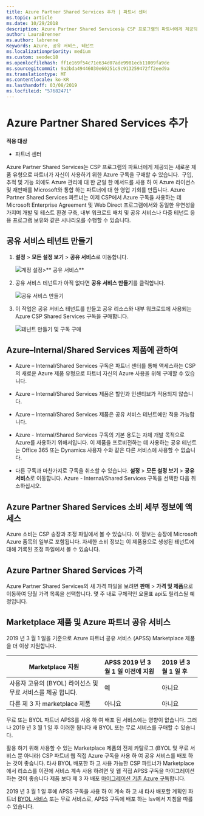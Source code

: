 ```yaml
---
title: Azure Partner Shared Services 추가 | 파트너 센터
ms.topic: article
ms.date: 10/29/2018
description: Azure Partner Shared Services는 CSP 프로그램의 파트너에게 제공되는 새로운 제품 유형으로 파트너가 자신이 사용하기 위한 Azure 구독을 구매할 수 있습니다.
author: LauraBrenner
ms.author: labrenne
Keywords: Azure, 공유 서비스, 테넌트
ms.localizationpriority: medium
ms.custom: seodec18
ms.openlocfilehash: ff1e169f54c71e634d07ade9981ecb11009fa9de
ms.sourcegitcommit: 9a2bda49446030e60251c9c913259472ff2eed9a
ms.translationtype: MT
ms.contentlocale: ko-KR
ms.lasthandoff: 03/08/2019
ms.locfileid: "57682471"
---
```

# <a name="add-azure-partner-shared-services"></a>Azure Partner Shared Services 추가

**적용 대상**

-  파트너 센터

Azure Partner Shared Services는 CSP 프로그램의 파트너에게 제공되는 새로운 제품 유형으로 파트너가 자신이 사용하기 위한 Azure 구독을 구매할 수 있습니다.  구입, 추적 및 기능 외에도 Azure 관리에 대 한 균일 한 메서드를 사용 하 여 Azure 라이선스 및 재판매를 Microsoft와 통합 하는 파트너에 대 한 영업 기회를 만듭니다. Azure Partner Shared Services 파트너는 이제 CSP에서 Azure 구독을 사용하는 데 Microsoft Enterprise Agreement 및 Web Direct 프로그램에서와 동일한 유연성을 가지며 개발 및 테스트 환경 구축, 내부 워크로드 배치 및 공유 서비스나 다중 테넌트 응용 프로그램 보유와 같은 시나리오를 수행할 수 있습니다.  

## <a name="create-the-shared-services-tenant"></a>공유 서비스 테넌트 만들기

1. **설정** > **모든 설정 보기** > **공유 서비스**로 이동합니다.

    ![**계정 설정**>** 공유 서비스**](images/sharedservices2.png)

2. 공유 서비스 테넌트가 아직 없다면 **공유 서비스 만들기**를 클릭합니다.

    ![공유 서비스 만들기](images/sharedservices3.png)

3. 이 작업은 공유 서비스 테넌트를 만들고 공유 리소스와 내부 워크로드에 사용되는 Azure CSP Shared Services 구독을 구매합니다.

    ![테넌트 만들기 및 구독 구매](images/sharedservices5.png)

## <a name="about-the-azure--internalshared-services-offer"></a>Azure–Internal/Shared Services 제품에 관하여

- Azure – Internal/Shared Services 구독은 파트너 센터를 통해 액세스하는 CSP의 새로운 Azure 제품 유형으로 파트너 자신의 Azure 사용을 위해 구매할 수 있습니다. 

- Azure – Internal/Shared Services 제품은 할인과 인센티브가 적용되지 않습니다.

- Azure – Internal/Shared Services 제품은 공유 서비스 테넌트에만 적용 가능합니다.

- Azure - Internal/Shared Services 구독의 기본 용도는 자체 개발 목적으로 Azure를 사용하기 위해서입니다. 이 제품을 프로비전하는 데 사용하는 공유 테넌트는 Office 365 또는 Dynamics 사용자 수와 같은 다른 서비스에 사용할 수 없습니다. 

- 다른 구독과 마찬가지로 구독을 취소할 수 있습니다. **설정** > **모든 설정 보기** > **공유 서비스**로 이동합니다. Azure - Internal/Shared Services 구독을 선택한 다음 취소하십시오.

## <a name="accessing-azure-partner-shared-services-consumption-details"></a>Azure Partner Shared Services 소비 세부 정보에 액세스

Azure 소비는 CSP 송장과 조정 파일에서 볼 수 있습니다. 이 정보는 송장에 Microsoft Azure 품목의 일부로 포함됩니다. 자세한 소비 정보는 이 제품용으로 생성된 테넌트에 대해 기록된 조정 파일에서 볼 수 있습니다. 

## <a name="azure-partner-shared-services-pricing"></a>Azure Partner Shared Services 가격

Azure Partner Shared Services의 새 가격 파일을 보려면 **판매** > **가격 및 제품**으로 이동하여 당월 가격 목록을 선택합니다. 몇 주 내로 구체적인 요율표 api도 릴리스될 예정입니다.

## <a name="marketplace-offers-and-azure-partner-shared-services"></a>Marketplace 제품 및 Azure 파트너 공유 서비스

2019 년 3 월 1 일을 기준으로 Azure 파트너 공유 서비스 (APSS) Marketplace 제품을 더 이상 지원합니다.   

|**Marketplace 지원**   |**APSS 2019 년 3 월 1 일 이전에 지원**|**2019 년 3 월 1 일 후**|
|---------------------------|:----------------------------|:-------------------|
|사용자 고유의 (BYOL) 라이선스 및 무료 서비스를 제공 합니다.   | 예   | 아니요|
|다른 제 3 자 marketplace 제품   | 아니요   |아니요|


무료 또는 BYOL 파트너 APSS를 사용 하 여 배포 된 서비스에는 영향이 없습니다. 그러나 2019 년 3 월 1 일 후 이러한 됩니다 새 BYOL 또는 무료 서비스를 구매할 수 있습니다. 

활용 하기 위해 사용할 수 있는 Marketplace 제품의 전체 카탈로그 (BYOL 및 무료 서비스 뿐 아니라) CSP 파트너 웹 직접 Azure 구독을 사용 하 여 공유 서비스를 배포 하는 것이 좋습니다.  타사 BYOL 배포한 하 고 사용 가능한 CSP 파트너가 Marketplace에서 리소스를 이전에 서비스 계속 사용 하려면 및 웹 직접 APSS 구독을 마이그레이션하는 것이 좋습니다 제품 보다 제 3 자 배포 [마이그레이션 기존 Azure 구독](https://docs.microsoft.com/azure/cloud-solution-provider/migration/migration#migrating-existing-azure-subscriptions)합니다.

2019 년 3 월 1 일 후에 APSS 구독을 사용 하 여 계속 하 고 새 타사 배포할 계획인 파트너 [BYOL 서비스](https://azuremarketplace.microsoft.com/marketplace/apps?filters=byol) 또는 무료 서비스로, APSS 구독에 배포 하는 Isv에서 지침을 따를 수 있습니다.

